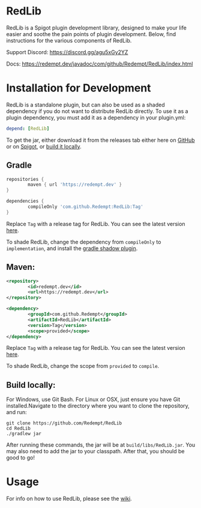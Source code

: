 # RedLib
RedLib is a Spigot plugin development library, designed to make your life easier and soothe the pain points of plugin development. Below, find instructions for the various components of RedLib.

Support Discord: https://discord.gg/agu5xGy2YZ

Docs: https://redempt.dev/javadoc/com/github/Redempt/RedLib/index.html

# Installation for Development

RedLib is a standalone plugin, but can also be used as a shaded dependency if you do not want to distribute RedLib directly. To use it as a plugin dependency, you must add it as a dependency in your plugin.yml:

```yaml
depend: [RedLib]
```

To get the jar, either download it from the releases tab either here on [GitHub](https://github.com/Redempt/RedLib/releases) or on [Spigot](https://www.spigotmc.org/resources/redlib.78713/), or [build it locally](https://github.com/Redempt/RedLib#build-locally).

## Gradle

```groovy
repositories {
        maven { url 'https://redempt.dev' }
}

```

```groovy
dependencies {
        compileOnly 'com.github.Redempt:RedLib:Tag'
}
```

Replace `Tag` with a release tag for RedLib. You can see the latest version [here](https://github.com/Redempt/RedLib/releases/latest).

To shade RedLib, change the dependency from `compileOnly` to `implementation`, and install the [gradle shadow plugin](https://github.com/johnrengelman/shadow).

## Maven:

```xml
<repository>
        <id>redempt.dev</id>
        <url>https://redempt.dev</url>
</repository>
```

```xml
<dependency>
        <groupId>com.github.Redempt</groupId>
        <artifactId>RedLib</artifactId>
        <version>Tag</version>
        <scope>provided</scope>
</dependency>
```
Replace `Tag` with a release tag for RedLib. You can see the latest version [here](https://github.com/Redempt/RedLib/releases/latest).

To shade RedLib, change the scope from `provided` to `compile`.

## Build locally:

For Windows, use Git Bash. For Linux or OSX, just ensure you have Git installed.Navigate to the directory where you want to clone the repository, and run:

```
git clone https://github.com/Redempt/RedLib
cd RedLib
./gradlew jar
```

After running these commands, the jar will be at `build/libs/RedLib.jar`.
You may also need to add the jar to your classpath. After that, you should be good to go!

# Usage

For info on how to use RedLib, please see the [wiki](https://github.com/Redempt/RedLib/wiki).
